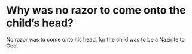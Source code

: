 # Why was no razor to come onto the child’s head?

No razor was to come onto his head, for the child was to be a Nazirite to God.
